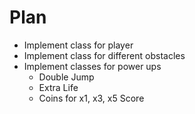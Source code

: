 # Plan
- Implement class for player
- Implement class for different obstacles
- Implement classes for power ups
    - Double Jump
    - Extra Life
    - Coins for x1, x3, x5 Score
    